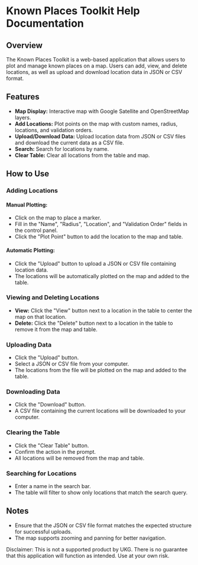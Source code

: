 Known Places Toolkit Help Documentation
=======================================

Overview
--------

The Known Places Toolkit is a web-based application that allows users to plot and manage known places on a map. Users can add, view, and delete locations, as well as upload and download location data in JSON or CSV format.

Features
--------

*   **Map Display:** Interactive map with Google Satellite and OpenStreetMap layers.
*   **Add Locations:** Plot points on the map with custom names, radius, locations, and validation orders.
*   **Upload/Download Data:** Upload location data from JSON or CSV files and download the current data as a CSV file.
*   **Search:** Search for locations by name.
*   **Clear Table:** Clear all locations from the table and map.

How to Use
----------

### Adding Locations

#### Manual Plotting:

*   Click on the map to place a marker.
*   Fill in the "Name", "Radius", "Location", and "Validation Order" fields in the control panel.
*   Click the "Plot Point" button to add the location to the map and table.

#### Automatic Plotting:

*   Click the "Upload" button to upload a JSON or CSV file containing location data.
*   The locations will be automatically plotted on the map and added to the table.

### Viewing and Deleting Locations

*   **View:** Click the "View" button next to a location in the table to center the map on that location.
*   **Delete:** Click the "Delete" button next to a location in the table to remove it from the map and table.

### Uploading Data

*   Click the "Upload" button.
*   Select a JSON or CSV file from your computer.
*   The locations from the file will be plotted on the map and added to the table.

### Downloading Data

*   Click the "Download" button.
*   A CSV file containing the current locations will be downloaded to your computer.

### Clearing the Table

*   Click the "Clear Table" button.
*   Confirm the action in the prompt.
*   All locations will be removed from the map and table.

### Searching for Locations

*   Enter a name in the search bar.
*   The table will filter to show only locations that match the search query.

Notes
-----

*   Ensure that the JSON or CSV file format matches the expected structure for successful uploads.
*   The map supports zooming and panning for better navigation.

  

Disclaimer: This is not a supported product by UKG. There is no guarantee that this application will function as intended. Use at your own risk.
